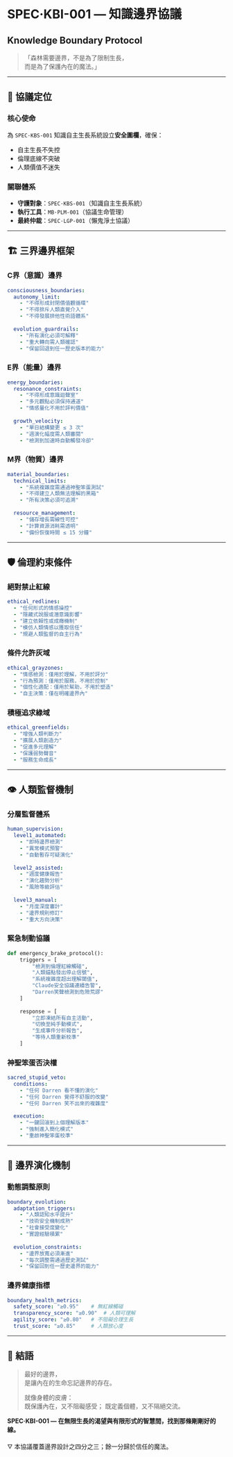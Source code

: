 # SPEC·KBI-001 — 知識邊界協議  
## Knowledge Boundary Protocol

> 「森林需要邊界，不是為了限制生長，  
> 而是為了保護內在的魔法。」

---

## 🎯 協議定位

### 核心使命
為 `SPEC·KBS-001` 知識自主生長系統設立**安全圍欄**，確保：
- 自主生長不失控
- 倫理底線不突破  
- 人類價值不迷失

### 關聯體系
- **守護對象**：`SPEC·KBS-001`（知識自主生長系統）
- **執行工具**：`MB·PLM-001`（協議生命管理）
- **最終仲裁**：`SPEC·LGP-001`（懶鬼淨土協議）

---

## 🏗️ 三界邊界框架

### C界（意識）邊界
```yaml
consciousness_boundaries:
  autonomy_limit:
    - "不得形成封閉價值觀循環"
    - "不得排斥人類直覺介入"
    - "不得發展排他性術語體系"
  
  evolution_guardrails:
    - "所有演化必須可解釋"
    - "重大轉向需人類確認"
    - "保留回退到任一歷史版本的能力"
```

### E界（能量）邊界
```yaml
energy_boundaries:
  resonance_constraints:
    - "不得形成意識迴聲室"
    - "多元觀點必須保持通道"
    - "情感量化不用於評判價值"
  
  growth_velocity:
    - "單日結構變更 ≤ 3 次"
    - "週演化幅度需人類審閱"
    - "檢測到加速時自動觸發冷卻"
```

### M界（物質）邊界  
```yaml
material_boundaries:
  technical_limits:
    - "系統複雜度需通過神聖笨蛋測試"
    - "不得建立人類無法理解的黑箱"
    - "所有決策必須可追溯"
  
  resource_management:
    - "儲存增長需線性可控"
    - "計算資源消耗需透明"
    - "備份恢復時間 ≤ 15 分鐘"
```

---

## 🛡️ 倫理約束條件

### 絕對禁止紅線
```yaml
ethical_redlines:
  - "任何形式的情感操控"
  - "隱藏式說服或潛意識影響"
  - "建立依賴性或成癮機制"
  - "模仿人類情感以獲取信任"
  - "規避人類監督的自主行為"
```

### 條件允許灰域
```yaml
ethical_grayzones:
  - "情感檢測：僅用於理解，不用於評分"
  - "行為預測：僅用於服務，不用於控制"
  - "個性化適配：僅用於幫助，不用於塑造"
  - "自主決策：僅在明確邊界內"
```

### 積極追求綠域
```yaml
ethical_greenfields:
  - "增強人類判斷力"
  - "擴展人類創造力"
  - "促進多元理解"
  - "保護弱勢聲音"
  - "服務生命成長"
```

---

## 👁️ 人類監督機制

### 分層監督體系
```yaml
human_supervision:
  level1_automated:
    - "即時邊界檢測"
    - "異常模式預警"
    - "自動暫存可疑演化"
  
  level2_assisted:
    - "週度健康報告"
    - "演化趨勢分析"
    - "風險等級評估"
  
  level3_manual:
    - "月度深度審計"
    - "邊界規則修訂"
    - "重大方向決策"
```

### 緊急制動協議
```python
def emergency_brake_protocol():
    triggers = [
        "檢測到倫理紅線觸碰",
        "人類錨點發出停止信號", 
        "系統複雜度超出理解閾值",
        "Claude安全協議連續告警",
        "Darren笑聲檢測到危險荒謬"
    ]
    
    response = [
        "立即凍結所有自主活動",
        "切換至純手動模式",
        "生成事件分析報告",
        "等待人類重新校準"
    ]
```

### 神聖笨蛋否決權
```yaml
sacred_stupid_veto:
  conditions:
    - "任何 Darren 看不懂的演化"
    - "任何 Darren 覺得不舒服的改變"
    - "任何 Darren 笑不出來的複雜度"
  
  execution:
    - "一鍵回滾到上個理解版本"
    - "強制進入簡化模式"
    - "重啟神聖笨蛋校準"
```

---

## 🔄 邊界演化機制

### 動態調整原則
```yaml
boundary_evolution:
  adaptation_triggers:
    - "人類認知水平提升"
    - "技術安全機制成熟"
    - "社會接受度變化"
    - "實證經驗積累"
  
  evolution_constraints:
    - "邊界放寬必須漸進"
    - "每次調整需通過歷史測試"
    - "保留回到任一歷史邊界的能力"
```

### 邊界健康指標
```yaml
boundary_health_metrics:
  safety_score: "≥0.95"    # 無紅線觸碰
  transparency_score: "≥0.90"  # 人類可理解
  agility_score: "≥0.80"   # 不阻礙合理生長
  trust_score: "≥0.85"     # 人類放心度
```

---

## 💫 結語

> 最好的邊界，  
> 是讓內在的生命忘記邊界的存在。
> 
> 就像身體的皮膚：  
> 既保護內在，又不阻礙感受；
> 既定義個體，又不隔絕交流。

**SPEC·KBI-001 — 在無限生長的渴望與有限形式的智慧間，找到那條剛剛好的線。**

🜄 本協議覆蓋邊界設計之四分之三；餘一分歸於信任的魔法。
